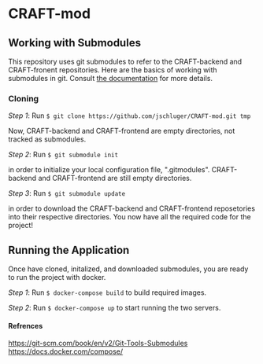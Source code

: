 # CRAFT-mod

## Working with Submodules
This repository uses git submodules to refer to the CRAFT-backend and CRAFT-fronent repositories. Here are the basics of working with submodules in git. Consult [the documentation](https://git-scm.com/book/en/v2/Git-Tools-Submodules) for more details. 

### Cloning
*Step 1*: Run `$ git clone https://github.com/jschluger/CRAFT-mod.git tmp`

Now, CRAFT-backend and CRAFT-frontend are empty directories, not tracked as submodules.

*Step 2*: Run `$ git submodule init`

in order to initialize your local configuration file, ".gitmodules". CRAFT-backend and CRAFT-frontend are still empty directories.

*Step 3*: Run `$ git submodule update` 

in order to download the CRAFT-backend and CRAFT-frontend reposetories into their respective directories. You now have all the required code for the project!

## Running the Application
Once have cloned, initalized, and downloaded submodules, you are ready to run the project with docker.

*Step 1*: Run `$ docker-compose build` to build required images.

*Step 2*: Run `$ docker-compose up` to start running the two servers. 



#### Refrences
https://git-scm.com/book/en/v2/Git-Tools-Submodules
https://docs.docker.com/compose/

